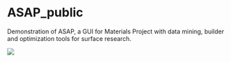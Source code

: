 # ASAP_public
Demonstration of ASAP, a GUI for Materials Project with data mining, builder and optimization tools for surface research.

![](asap.gif)
